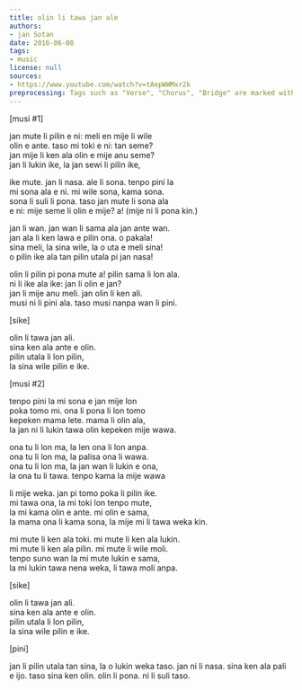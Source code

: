 ```yaml
---
title: olin li tawa jan ale
authors:
- jan Sotan
date: 2016-06-08
tags:
- music
license: null
sources:
- https://www.youtube.com/watch?v=tAepWWMxr2k
preprocessing: Tags such as "Verse", "Chorus", "Bridge" are marked with brackets.
---
```


[musi #1]

jan mute li pilin e ni: meli en mije li wile  \
olin e ante. taso mi toki e ni: tan seme?  \
jan mije li ken ala olin e mije anu seme?  \
jan li lukin ike, la jan sewi li pilin ike,

ike mute. jan li nasa. ale li sona. tenpo pini la  \
mi sona ala e ni. mi wile sona, kama sona.  \
sona li suli li pona. taso jan mute li sona ala  \
e ni: mije seme li olin e mije? a! (mije ni li pona kin.)

jan li wan. jan wan li sama ala jan ante wan.  \
jan ala li ken lawa e pilin ona. o pakala!  \
sina meli, la sina wile, la o uta e meli sina!  \
o pilin ike ala tan pilin utala pi jan nasa!

olin li pilin pi pona mute a! pilin sama li lon ala.  \
ni li ike ala ike: jan li olin e jan?  \
jan li mije anu meli. jan olin li ken ali.  \
musi ni li pini ala. taso musi nanpa wan li pini.

[sike]

olin li tawa jan ali.  \
sina ken ala ante e olin.  \
pilin utala li lon pilin,  \
la sina wile pilin e ike.

[musi #2]

tenpo pini la mi sona e jan mije lon  \
poka tomo mi. ona li pona li lon tomo  \
kepeken mama lete. mama li olin ala,  \
la jan ni li lukin tawa olin kepeken mije wawa.

ona tu li lon ma, la len ona li lon anpa.  \
ona tu li lon ma, la palisa ona li wawa.  \
ona tu li lon ma, la jan wan li lukin e ona,  \
la ona tu li tawa. tenpo kama la mije wawa

li mije weka. jan pi tomo poka li pilin ike.  \
mi tawa ona, la mi toki lon tenpo mute,  \
la mi kama olin e ante. mi olin e sama,  \
la mama ona li kama sona, la mije mi li tawa weka kin.

mi mute li ken ala toki. mi mute li ken ala lukin.  \
mi mute li ken ala pilin. mi mute li wile moli.  \
tenpo suno wan la mi mute lukin e sama,  \
la mi lukin tawa nena weka, li tawa moli anpa.

[sike]

olin li tawa jan ali.  \
sina ken ala ante e olin.  \
pilin utala li lon pilin,  \
la sina wile pilin e ike.

[pini]

jan li pilin utala tan sina, la o lukin weka taso. jan ni li nasa. sina ken ala pali e ijo. taso sina ken olin. olin li pona. ni li suli taso.